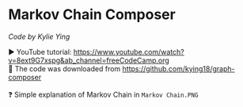 # Markov Chain Composer
*Code by Kylie Ying*

▶️ YouTube tutorial: https://www.youtube.com/watch?v=8ext9G7xspg&ab_channel=freeCodeCamp.org </br>
📩 The code was downloaded from https://github.com/kying18/graph-composer </br></br>
❓ Simple explanation of Markov Chain in ```Markov Chain.PNG```
